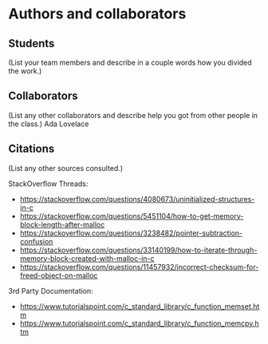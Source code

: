 Authors and collaborators
=========================

Students
--------
(List your team members and describe in a couple words how you divided the
work.)


Collaborators
-------------
(List any other collaborators and describe help you got from other people in
the class.)
Ada Lovelace


Citations
---------
(List any other sources consulted.)

StackOverflow Threads:

 - https://stackoverflow.com/questions/4080673/uninitialized-structures-in-c
 - https://stackoverflow.com/questions/5451104/how-to-get-memory-block-length-after-malloc
 - https://stackoverflow.com/questions/3238482/pointer-subtraction-confusion
 - https://stackoverflow.com/questions/33140199/how-to-iterate-through-memory-block-created-with-malloc-in-c
 - https://stackoverflow.com/questions/11457932/incorrect-checksum-for-freed-object-on-malloc



3rd Party Documentation:

 - https://www.tutorialspoint.com/c_standard_library/c_function_memset.htm
 - https://www.tutorialspoint.com/c_standard_library/c_function_memcpy.htm

